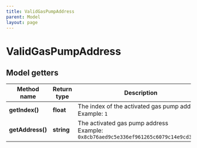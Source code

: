 ```yaml
---
title: ValidGasPumpAddress
parent: Model
layout: page
---
```


# ValidGasPumpAddress

## Model getters

Method name | Return type | Description | Notes
------------ | ------------- | ------------- | -------------
**getIndex()** | **float** | The index of the activated gas pump address <br>Example: `1` | [optional]
**getAddress()** | **string** | The activated gas pump address <br>Example: `0x8cb76aed9c5e336ef961265c6079c14e9cd3d2ea` | [optional]

